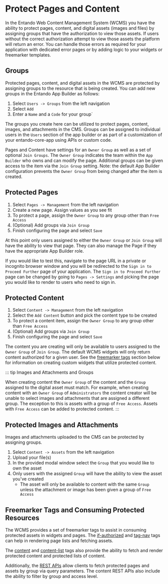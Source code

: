 # Protect Pages and Content

In the Entando Web Content Management System (WCMS) you have the ability to protect pages, content, and digital assets (images and files) by assigning groups that have the authorization to view those assets. If users without the correct authorization attempt to view those assets the platform will return an error. You can handle those errors as required for your application with dedicated error pages or by adding logic to your widgets or freemarker templates.

## Groups
Protected pages, content, and digital assets in the WCMS are protected by assigning groups to the resource that is being created. You can add new groups in the Entando App Builder as follows:

1. Select `Users -> Groups` from the left navigation
1. Select `Add`
1. Enter a `Name` and a `Code` for your group`

The groups you create here can be utilized to protect pages, content, images, and attachments in the CMS. Groups can be assigned to individual users in the `Users` section of the app builder or as part of a customization of your entando-core-app using APIs or custom code.

Pages and Content have settings for an `Owner Group` as well as a set of optional `Join Groups`. The `Owner Group` indicates the team within the `App Builder` who owns and can modify the page. Additional groups can be given access to the item via the `Join Group` setting. Note: the default App Builder configuration prevents the `Owner Group` from being changed after the item is created.

## Protected Pages
1. Select `Pages -> Management` from the left navigation
1. Create a new page. Assign values as you see fit
1. To protect a page, assign the `Owner Group` to any group other than `Free Access`
1. (Optional) Add groups via `Join Group`
1. Finish configuring the page and select `Save`

At this point only users assigned to either the `Owner Group` or `Join Group` will have the ability to view that page. They can also manage the Page if they have the appropriate App Builder role.

If you would like to test this, navigate to the page URL in a private or incognito browser window and you will be redirected to the `Sign in to Proceed Further` page of your application.
The `Sign in to Proceed Further` page can be changed by going to `Pages -> Settings` and picking the page you would like to render to users who need to sign in.

## Protected Content

1. Select `Content -> Management` from the left navigation
1. Select the `Add Content` button and pick the content type to be created
1. To protect a content item, assign the `Owner Group` to any group other than `Free Access`
1. (Optional) Add groups via `Join Group`
1. Finish configuring the page and select `Save`

The content you are creating will only be available to users assigned to the `Owner Group` of `Join Group`. The default WCMS widgets will only return content authorized for a given user. See the [freemarker tags](#freemarker-tags-and-consuming-protected-resources) section below for information on creating custom widgets that utilize protected content.

::: tip Images and Attachments and Groups

When creating content the `Owner Group` of the content and the `Group` assigned to the digital asset must match. For example, when creating content with an `Owner Group` of `Administrators` the content creator will be unable to select images and attachments that are assigned a different group. The exception to this is assets with a group of `Free Access`. Assets with `Free Access` can be added to protected content.
:::

## Protected Images and Attachments

Images and attachments uploaded to the CMS can be protected by assigning groups.

1. Select `Content -> Assets` from the left navigation
2. Upload your file(s)
3. In the provided modal window select the `Group` that you would like to own the asset
4. Only users with the assigned `Group` will have the ability to view the asset you've created
   - The asset will only be available to content with the same `Group` unless the attachment or image has been given a group of `Free Access`


## Freemarker Tags and Consuming Protected Resources

The WCMS provides a set of freemarker tags to assist in consuming protected assets in widgets and pages. The [if-authorized](../../docs/reference/freemarker-tags/freemarker-core-tags.md#tag-ifauthorized) and [tag-nav](../../docs/reference/freemarker-tags/freemarker-core-tags.md#tag-nav) tags can help in rendering page lists and fetching assets.

The [content](../../docs/reference/freemarker-tags/freemarker-JACMS-tags.md#tag-content) and [content-list](../../docs/reference/freemarker-tags/freemarker-JACMS-tags.md#tag-contentlist) tags also provide the ability to fetch and render protected content and protected lists of content.


Additionally, the  [REST APIs](../../docs/reference/entando-apis.md) allow clients to fetch protected pages and assets by group via query parameters. The content REST APIs also include the ability to filter by group and access level.
